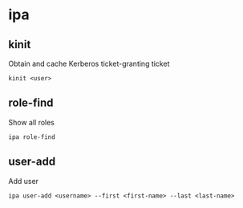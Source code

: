 # ipa
## kinit
Obtain and cache Kerberos ticket-granting ticket
```
kinit <user>
```
## role-find
Show all roles
```
ipa role-find
```

## user-add
Add user
```
ipa user-add <username> --first <first-name> --last <last-name>
```